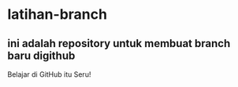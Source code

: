 # latihan-branch

ini adalah repository untuk membuat branch baru digithub
--

Belajar di GitHub itu Seru!

